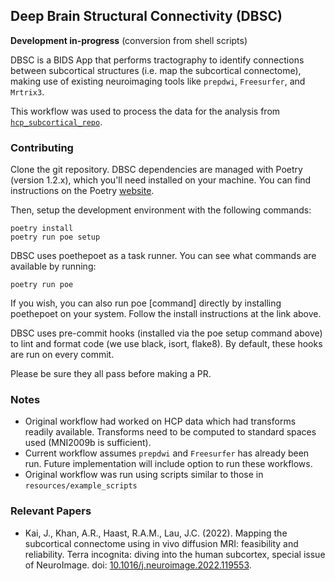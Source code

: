 ## Deep Brain Structural Connectivity (DBSC)

**Development in-progress** (conversion from shell scripts)

DBSC is a BIDS App that performs tractography to identify
connections between subcortical structures (i.e. map the subcortical
connectome), making use of existing neuroimaging tools like `prepdwi`,
`Freesurfer`, and `Mrtrix3`.

This workflow was used to process the data for the analysis from
[`hcp_subcortical_repo`](https://github.com/kaitj/hcp_subcortical_repro).

### Contributing
Clone the git repository. DBSC dependencies are managed with Poetry
(version 1.2.x), which you'll need installed on your machine.
You can find instructions on the Poetry
[website](https://python-poetry.org/docs/).

Then, setup the development environment with the following commands:

```
poetry install
poetry run poe setup
```

DBSC uses poethepoet as a task runner.
You can see what commands are available by running:

```
poetry run poe
```

If you wish, you can also run poe [command] directly by installing poethepoet
on your system. Follow the install instructions at the link above.

DBSC uses pre-commit hooks (installed via the poe setup command above) to lint
and format code (we use black, isort, flake8). By default, these hooks are
run on every commit.

Please be sure they all pass before making a PR.

### Notes

* Original workflow had worked on HCP data which had transforms readily
available. Transforms need to be computed to standard spaces used
(MNI2009b is sufficient).
* Current workflow assumes `prepdwi` and `Freesurfer` has already been run.
Future implementation will include option to run these workflows.
* Original workflow was run using scripts similar to those in
`resources/example_scripts`

### Relevant Papers

* Kai, J., Khan, A.R., Haast, R.A.M., Lau, J.C. (2022).
Mapping the subcortical connectome using in vivo diffusion MRI: feasibility
and reliability. Terra incognita: diving into the human subcortex,
special issue of NeuroImage.
doi: [10.1016/j.neuroimage.2022.119553](https://doi.org/10.1016/j.neuroimage.2022.119553).
